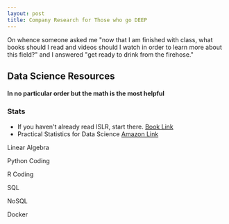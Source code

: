 ```yaml
---
layout: post
title: Company Research for Those who go DEEP
---
```


On whence someone asked me "now that I am finished with class, what books should I read and videos should I watch in order to learn more about this field?" and I answered "get ready to drink from the firehose."

## Data Science Resources
#### In no particular order but the math is the most helpful

### Stats
- If you haven't already read ISLR, start there. [Book Link](http://faculty.marshall.usc.edu/gareth-james/ISL/)
- Practical Statistics for Data Science [Amazon Link](https://www.amazon.com/gp/product/149207294X/ref=as_li_tl?ie=UTF8&camp=1789&creative=9325&creativeASIN=149207294X&linkCode=as2&tag=kevinsaffil0e-20&linkId=30c05fa168539f0bf612ae3d1c529188)

Linear Algebra

Python Coding

R Coding

SQL

NoSQL

Docker